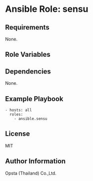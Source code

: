 # Ansible Role: sensu



## Requirements

None.

## Role Variables



## Dependencies

None.

## Example Playbook

    - hosts: all
      roles:
        - ansible.sensu


## License

MIT

## Author Information

Opsta (Thailand) Co.,Ltd.
